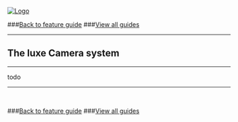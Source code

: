 
[![Logo](http://luxeengine.com/images/logo.png)](index.html)

###[Back to feature guide](guide.html#list)
###[View all guides](guide.html)

---
## The luxe Camera system
---

todo

---

&nbsp;   

###[Back to feature guide](guide.html#list)
###[View all guides](guide.html)

&nbsp;   
&nbsp;   
&nbsp;   